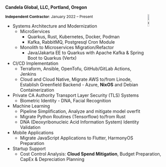 <p style="font-size: 1em; font-weight: bold;">Candela Global, LLC, Portland, Oregon</p>
<img src="images/candela_logo.png" alt="candela_logo" style="width:10%; float: right;">
<p style="font-size: 0.85em;"><b>Independent Contractor</b>: January 2022 – Present</p>
<p style="font-size: 0.75em;">

- Systems Architecture and Modernization
  - MicroServices
    - Quarkus, Rust, Kubernetes, Docker, Podman
    - Kafka, RabbitMQ, Postgresql Cron Module
  - Monolith to Microservices Migration/Refactor
    - Java/Jakarta EE to Quarkus with Apache Kafka & Spring Boot to Quarkus (Vertx)
- CI/CD Implementation
  - Terraform, Ansible, OpenTofu, GitHub/GitLab Actions, Jenkins
  - Cloud and Cloud Native, Migrate AWS to/from Linode, Establish Greenfield Backend - Azure, **NixOS** and Debian Containerization
- Private CA Authority Transport Layer Security (TLS) Systems
  - Biometric Identity - DNA, Facial Recognition
- Machine Learning
  - Pipeline Simplification, Analyze and mitigate model overfit
  - Migrate Python Routines (Tensorflow) to/from Rust
  - DNA (Deoxyribonucleic Acid Information System) Identity Validation
- Mobile Applications
  - Migrate JavaScript Applications to Flutter, HarmonyOS Preparation
- Startup Support
  - Cost Control Analysis: **Cloud Spend Mitigation**, Budget Preparation, CapEx & Depreciation Planning

</p>
